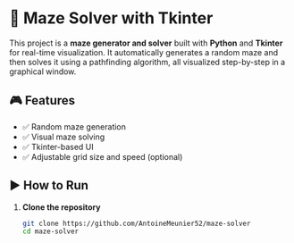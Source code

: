 # 🧭 Maze Solver with Tkinter

This project is a **maze generator and solver** built with **Python** and **Tkinter** for real-time visualization.
It automatically generates a random maze and then solves it using a pathfinding algorithm, all visualized step-by-step in a graphical window.

## 🎮 Features

- ✅ Random maze generation
- ✅ Visual maze solving
- ✅ Tkinter-based UI
- ✅ Adjustable grid size and speed (optional)

## ▶️ How to Run

1. **Clone the repository**

   ```bash
   git clone https://github.com/AntoineMeunier52/maze-solver
   cd maze-solver
   ```
